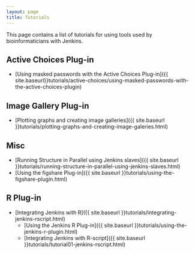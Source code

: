 ```yaml
---
layout: page
title: Tutorials
---
```


This page contains a list of tutorials for using tools used by 
bioinformaticians with Jenkins.

## Active Choices Plug-in

- [Using masked passwords with the Active Choices Plug-in]({{ site.baseurl}}tutorials/active-choices/using-masked-passwords-with-the-active-choices-plugin)

## Image Gallery Plug-in

- [Plotting graphs and creating image galleries]({{ site.baseurl }}tutorials/plotting-graphs-and-creating-image-galeries.html)

## Misc

- [Running Structure in Parallel using Jenkins slaves]({{ site.baseurl }}tutorials/running-structure-in-parallel-using-jenkins-slaves.html)
- [Using the figshare Plug-in]({{ site.baseurl }}tutorials/using-the-figshare-plugin.html)

## R Plug-in

- [Integrating Jenkins with R]({{ site.baseurl }}tutorials/integrating-jenkins-rscript.html)
  - [Using the Jenkins R Plug-in]({{ site.baseurl }}tutorials/using-the-jenkins-r-plugin.html)
  - [Integrating Jenkins with R-script]({{ site.baseurl }}tutorials/tutorial01-jenkins-rscript.html)
